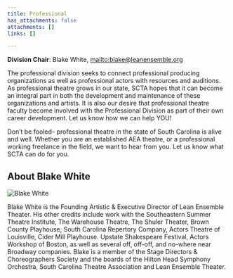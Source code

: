 ```yaml
---
title: Professional
has_attachments: false
attachments: []
links: []

---
```

**Division Chair**: Blake White, <mailto:blake@leanensemble.org>

The professional division seeks to connect professional producing organizations as well as professional actors with resources and auditions. As professional theatre grows in our state, SCTA hopes that it can become an integral part in both the development and maintenance of these organizations and artists.  It is also our desire that professional theatre faculty become involved with the Professional Division as part of their own career development.  Let us know how we can help YOU!

Don’t be fooled– professional theatre in the state of South Carolina is alive and well. Whether you are an established AEA theatre, or a professional working freelance in the field, we want to hear from you. Let us know what SCTA can do for you.

## About Blake White

![Blake White](/uploads/blake-headshot.jpg)

Blake White is the Founding Artistic & Executive Director of Lean Ensemble Theater. His other credits include work with the Southeastern Summer Theatre Institute, The Warehouse Theatre, The Shuler Theater, Brown County Playhouse, South Carolina Repertory Company, Actors Theatre of Louisville, Cider Mill Playhouse. Upstate Shakespeare Festival, Actors Workshop of Boston, as well as several off, off-off, and no-where near Broadway companies. Blake is a member of the Stage Directors & Choreographers Society and the boards of the Hilton Head Symphony Orchestra, South Carolina Theatre Association and Lean Ensemble Theater.